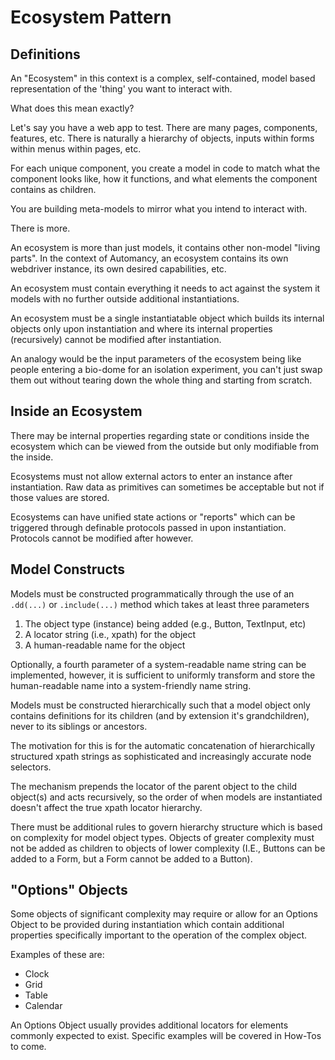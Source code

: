 # Ecosystem Pattern
## Definitions
An "Ecosystem" in this context is a complex, self-contained, model based representation of the 'thing' you want to interact with.

What does this mean exactly?

Let's say you have a web app to test.  There are many pages, components, features, etc.  There is naturally a hierarchy of objects, inputs within forms within menus within pages, etc.

For each unique component, you create a model in code to match what the component looks like, how it functions, and what elements the component contains as children.

You are building meta-models to mirror what you intend to interact with.

There is more.

An ecosystem is more than just models, it contains other non-model "living parts".  In the context of Automancy, an ecosystem contains its own webdriver instance, its own desired capabilities, etc.

An ecosystem must contain everything it needs to act against the system it models with no further outside additional instantiations.

An ecosystem must be a single instantiatable object which builds its internal objects only upon instantiation and where its internal properties (recursively) cannot be modified after instantiation.

An analogy would be the input parameters of the ecosystem being like people entering a bio-dome for an isolation experiment, you can't just swap them out without tearing down the whole thing and starting from scratch.

## Inside an Ecosystem
There may be internal properties regarding state or conditions inside the ecosystem which can be viewed from the outside but only modifiable from the inside.

Ecosystems must not allow external actors to enter an instance after instantiation.  Raw data as primitives can sometimes be acceptable but not if those values are stored.

Ecosystems can have unified state actions or "reports" which can be triggered through definable protocols passed in upon instantiation.  Protocols cannot be modified after however.

## Model Constructs
Models must be constructed programmatically through the use of an `.dd(...)` or `.include(...)` method which takes at least three parameters
1. The object type (instance) being added (e.g., Button, TextInput, etc)
2. A locator string (i.e., xpath) for the object
3. A human-readable name for the object

Optionally, a fourth parameter of a system-readable name string can be implemented, however, it is sufficient to uniformly transform and store the human-readable name into a system-friendly name string.

Models must be constructed hierarchically such that a model object only contains definitions for its children (and by extension it's grandchildren), never to its siblings or ancestors.

The motivation for this is for the automatic concatenation of hierarchically structured xpath strings as sophisticated and increasingly accurate node selectors.

The mechanism prepends the locator of the parent object to the child object(s) and acts recursively, so the order of when models are instantiated doesn't affect the true xpath locator hierarchy.

There must be additional rules to govern hierarchy structure which is based on complexity for model object types.  Objects of greater complexity must not be added as children to objects of lower complexity (I.E., Buttons can be added to a Form, but a Form cannot be added to a Button).

## "Options" Objects
Some objects of significant complexity may require or allow for an Options Object to be provided during instantiation which contain additional properties specifically important to the operation of the complex object.

Examples of these are:
- Clock
- Grid
- Table
- Calendar

An Options Object usually provides additional locators for elements commonly expected to exist.  Specific examples will be covered in How-Tos to come.